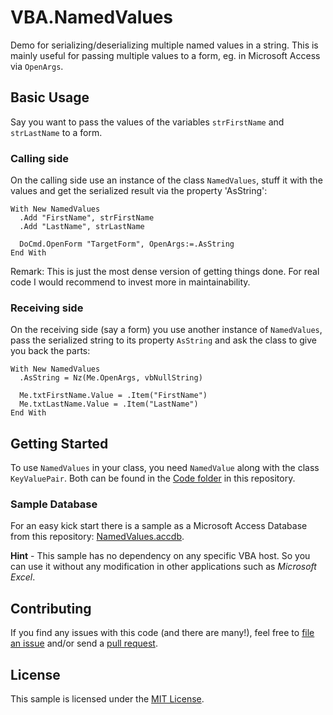 # VBA.NamedValues
Demo for serializing/deserializing multiple named values in a string.
This is mainly useful for passing multiple values to a form, eg. in Microsoft Access via `OpenArgs`.

## Basic Usage

Say you want to pass the values of the variables `strFirstName` and `strLastName` to a form.

### Calling side
On the calling side use an instance of the class `NamedValues`, stuff it with the values and get the serialized result via the property 'AsString':

```Visual Basic
With New NamedValues
  .Add "FirstName", strFirstName
  .Add "LastName", strLastName

  DoCmd.OpenForm "TargetForm", OpenArgs:=.AsString   
End With
```

Remark: This is just the most dense version of getting things done. For real code I would recommend to invest more in maintainability.

### Receiving side
On the receiving side (say a form) you use another instance of `NamedValues`, pass the serialized string to its property `AsString` and ask the class to give you back the parts:

    With New NamedValues
      .AsString = Nz(Me.OpenArgs, vbNullString)
      
      Me.txtFirstName.Value = .Item("FirstName")
      Me.txtLastName.Value = .Item("LastName")
    End With

## Getting Started

To use `NamedValues` in your class, you need `NamedValue` along with the class `KeyValuePair`.
Both can be found in the [Code folder](https://github.com/paulroho/VBA.NamedValues/tree/master/NamedValues.accdb.Content/Code) in this repository.

### Sample Database 
For an easy kick start there is a sample as a Microsoft Access Database from this repository: [NamedValues.accdb](https://github.com/paulroho/VBA.NamedValues/raw/master/NamedValues.accdb).

**Hint** - This sample has no dependency on any specific VBA host. So you can use it without any modification in other applications such as *Microsoft Excel*.


## Contributing

If you find any issues with this code (and there are many!), feel free to [file an issue](https://github.com/paulroho/VBA.NamedValues/issues) and/or send a [pull request](https://github.com/paulroho/VBA.NamedValues/pulls).


## License
This sample is licensed under the [MIT License](LICENSE).